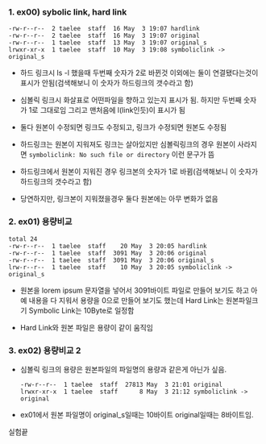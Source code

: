 ### 1. ex00) sybolic link, hard link

```shell
-rw-r--r--  2 taelee  staff  16 May  3 19:07 hardlink
-rw-r--r--  2 taelee  staff  16 May  3 19:07 original
-rw-r--r--  1 taelee  staff  13 May  3 19:07 original_s
lrwxr-xr-x  1 taelee  staff  10 May  3 19:08 symboliclink -> original_s
```

- 하드 링크시 ls -l 했을때 두번째 숫자가 2로 바뀐것 이외에는 둘이 연결됐다는것이 표시가 안됨(검색해보니 이 숫자가 하드링크의 갯수라고 함)

- 심볼릭 링크시 화살표로 어떤파일을 향하고 있는지 표시가 됨. 하지만 두번째 숫자가 1로 그대로임 그리고 맨처음에 l(link인듯)이 표시가 됨

- 둘다 원본이 수정되면 링크도 수정되고, 링크가 수정되면 원본도 수정됨
- 하드링크는 원본이 지워져도 링크는 살아있지만 심볼릭링크의 경우 원본이 사라지면
  `symboliclink: No such file or directory` 이런 문구가 뜸
- 하드링크에서 원본이 지워진 경우 링크본의 숫자가 1로 바뀜(검색해보니 이 숫자가 하드링크의 갯수라고 함)
- 당연하지만, 링크본이 지워졌을경우 둘다 원본에는 아무 변화가 없음



### 2. ex01) 용량비교

```shell
total 24
-rw-r--r--  1 taelee  staff    20 May  3 20:05 hardlink
-rw-r--r--  1 taelee  staff  3091 May  3 20:06 original
-rw-r--r--  1 taelee  staff  3091 May  3 20:06 original_s
lrw-r--r--  1 taelee  staff    10 May  3 20:05 symboliclink -> original_s
```

- 원본을 lorem ipsum 문자열을 넣어서 3091바이트 파일로 만들어 보기도 하고 아예 내용을 다 지워서 용량을 0으로 만들어 보기도 했는데 
  Hard Link는 원본파일크기 
  Symbolic Link는 10Byte로 일정함

- Hard Link와 원본 파일은 용량이 같이 움직임

### 3. ex02) 용량비교 2

- 심볼릭 링크의 용량은 원본파일의 파일명의 용량과 같은게 아닌가 싶음.

  ```shell
  -rw-r--r--  1 taelee  staff  27813 May  3 21:01 original
  lrwxr-xr-x  1 taelee  staff      8 May  3 21:12 symboliclink -> original
  ```

- ex01에서 원본 파일명이 original_s일때는 10바이트 original일때는 8바이트임.



실험끝

